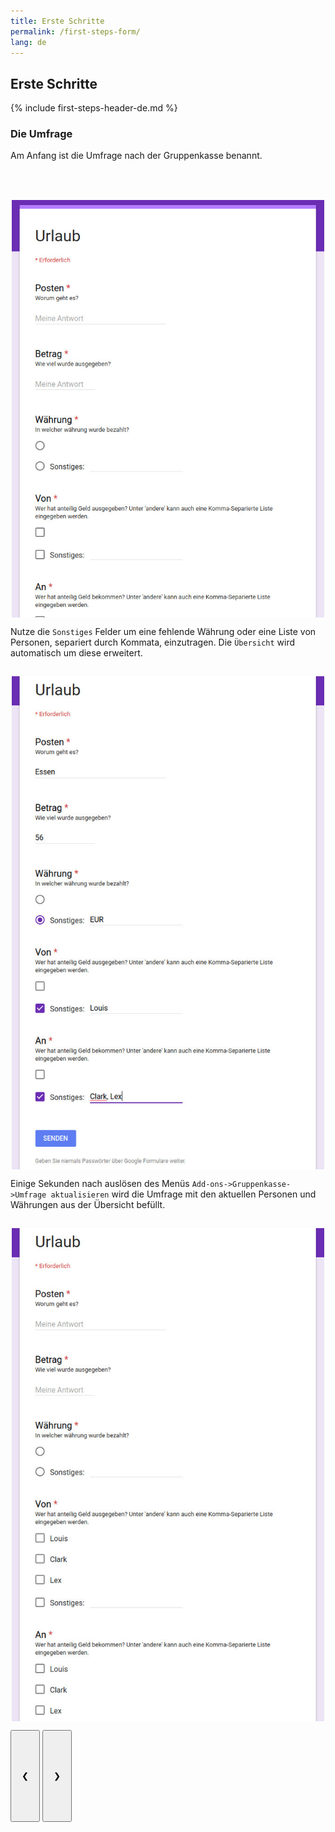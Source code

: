 ```yaml
---
title: Erste Schritte
permalink: /first-steps-form/
lang: de
---
```

## Erste Schritte

{% include first-steps-header-de.md %}
### Die Umfrage

<div class="w3-content w3-display-container" style="height:900px">

<div class="w3-display-container mySlides">
  <div class="w3-container" style="height:80px">
  <p>Am Anfang ist die Umfrage nach der Gruppenkasse benannt.</p>
  </div>
  <div class="w3-container">
  <img src="/assets/images/de/form_init.jpg" style="display:block;margin:auto;width:500px">
  </div>
</div>

<div class="w3-display-container mySlides">
  <div class="w3-container" style="height:80px">
  <p>Nutze die <code class="highlighter-rouge">Sonstiges</code> Felder um eine fehlende Währung oder eine Liste von Personen, separiert durch Kommata, einzutragen. Die <code class="highlighter-rouge">Übersicht</code> wird automatisch um diese erweitert.</p>
  </div>
  <div class="w3-container">
  <img src="/assets/images/de/form_filled.jpg" style="display:block;margin:auto;width:500px">
  </div>
</div>

<div class="w3-display-container mySlides">
  <div class="w3-container" style="height:80px">
  <p>Einige Sekunden nach auslösen des Menüs <code class="highlighter-rouge">Add-ons->Gruppenkasse->Umfrage aktualisieren</code> wird die Umfrage mit den aktuellen Personen und Währungen aus der Übersicht befüllt.</p>
  </div>
  <div class="w3-container">
  <img src="/assets/images/de/form_updated.jpg" style="display:block;margin:auto;width:500px">
  </div>
</div>

<button class="w3-button w3-display-left w3-transparent" onclick="plusDivs(-1)" style="padding: 64px 16px;">&#10094;</button>
<button class="w3-button w3-display-right w3-transparent" onclick="plusDivs(1)" style="padding: 64px 16px;">&#10095;</button>

</div>



